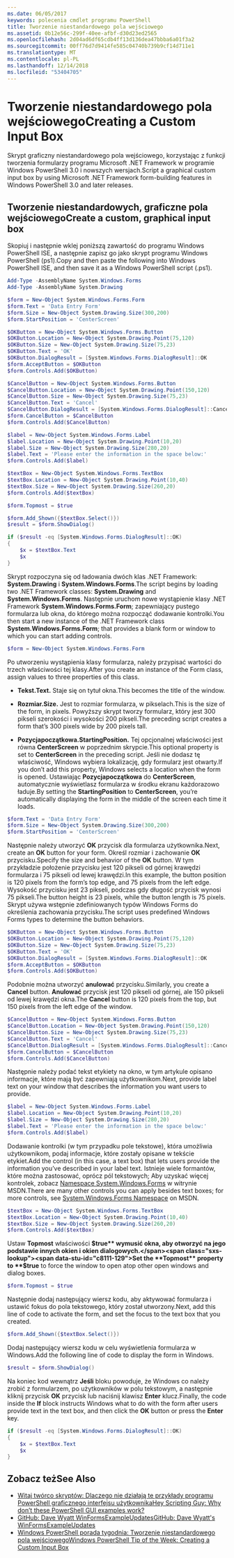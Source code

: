 ```yaml
---
ms.date: 06/05/2017
keywords: polecenia cmdlet programu PowerShell
title: Tworzenie niestandardowego pola wejściowego
ms.assetid: 0b12e56c-299f-40ee-afbf-d30d23ed2565
ms.openlocfilehash: 2d04ad6df65cdb4ff13d136dea47bbba6a01f3a2
ms.sourcegitcommit: 00ff76d7d9414fe585c04740b739b9cf14d711e1
ms.translationtype: MT
ms.contentlocale: pl-PL
ms.lasthandoff: 12/14/2018
ms.locfileid: "53404705"
---
```

# <a name="creating-a-custom-input-box"></a><span data-ttu-id="c8111-103">Tworzenie niestandardowego pola wejściowego</span><span class="sxs-lookup"><span data-stu-id="c8111-103">Creating a Custom Input Box</span></span>

<span data-ttu-id="c8111-104">Skrypt graficzny niestandardowego pola wejściowego, korzystając z funkcji tworzenia formularzy programu Microsoft .NET Framework w programie Windows PowerShell 3.0 i nowszych wersjach.</span><span class="sxs-lookup"><span data-stu-id="c8111-104">Script a graphical custom input box by using Microsoft .NET Framework form-building features in Windows PowerShell 3.0 and later releases.</span></span>

## <a name="create-a-custom-graphical-input-box"></a><span data-ttu-id="c8111-105">Tworzenie niestandardowych, graficzne pola wejściowego</span><span class="sxs-lookup"><span data-stu-id="c8111-105">Create a custom, graphical input box</span></span>

<span data-ttu-id="c8111-106">Skopiuj i następnie wklej poniższą zawartość do programu Windows PowerShell ISE, a następnie zapisz go jako skrypt programu Windows PowerShell (ps1).</span><span class="sxs-lookup"><span data-stu-id="c8111-106">Copy and then paste the following into Windows PowerShell ISE, and then save it as a Windows PowerShell script (.ps1).</span></span>

```powershell
Add-Type -AssemblyName System.Windows.Forms
Add-Type -AssemblyName System.Drawing

$form = New-Object System.Windows.Forms.Form
$form.Text = 'Data Entry Form'
$form.Size = New-Object System.Drawing.Size(300,200)
$form.StartPosition = 'CenterScreen'

$OKButton = New-Object System.Windows.Forms.Button
$OKButton.Location = New-Object System.Drawing.Point(75,120)
$OKButton.Size = New-Object System.Drawing.Size(75,23)
$OKButton.Text = 'OK'
$OKButton.DialogResult = [System.Windows.Forms.DialogResult]::OK
$form.AcceptButton = $OKButton
$form.Controls.Add($OKButton)

$CancelButton = New-Object System.Windows.Forms.Button
$CancelButton.Location = New-Object System.Drawing.Point(150,120)
$CancelButton.Size = New-Object System.Drawing.Size(75,23)
$CancelButton.Text = 'Cancel'
$CancelButton.DialogResult = [System.Windows.Forms.DialogResult]::Cancel
$form.CancelButton = $CancelButton
$form.Controls.Add($CancelButton)

$label = New-Object System.Windows.Forms.Label
$label.Location = New-Object System.Drawing.Point(10,20)
$label.Size = New-Object System.Drawing.Size(280,20)
$label.Text = 'Please enter the information in the space below:'
$form.Controls.Add($label)

$textBox = New-Object System.Windows.Forms.TextBox
$textBox.Location = New-Object System.Drawing.Point(10,40)
$textBox.Size = New-Object System.Drawing.Size(260,20)
$form.Controls.Add($textBox)

$form.Topmost = $true

$form.Add_Shown({$textBox.Select()})
$result = $form.ShowDialog()

if ($result -eq [System.Windows.Forms.DialogResult]::OK)
{
    $x = $textBox.Text
    $x
}
```

<span data-ttu-id="c8111-107">Skrypt rozpoczyna się od ładowania dwóch klas .NET Framework: **System.Drawing** i **System.Windows.Forms**.</span><span class="sxs-lookup"><span data-stu-id="c8111-107">The script begins by loading two .NET Framework classes: **System.Drawing** and **System.Windows.Forms**.</span></span> <span data-ttu-id="c8111-108">Następnie uruchom nowe wystąpienie klasy .NET Framework **System.Windows.Forms.Form**; zapewniający pustego formularza lub okna, do którego można rozpocząć dodawanie kontrolki.</span><span class="sxs-lookup"><span data-stu-id="c8111-108">You then start a new instance of the .NET Framework class **System.Windows.Forms.Form**; that provides a blank form or window to which you can start adding controls.</span></span>

```powershell
$form = New-Object System.Windows.Forms.Form
```

<span data-ttu-id="c8111-109">Po utworzeniu wystąpienia klasy formularza, należy przypisać wartości do trzech właściwości tej klasy.</span><span class="sxs-lookup"><span data-stu-id="c8111-109">After you create an instance of the Form class, assign values to three properties of this class.</span></span>

- <span data-ttu-id="c8111-110">**Tekst.**</span><span class="sxs-lookup"><span data-stu-id="c8111-110">**Text.**</span></span> <span data-ttu-id="c8111-111">Staje się on tytuł okna.</span><span class="sxs-lookup"><span data-stu-id="c8111-111">This becomes the title of the window.</span></span>

- <span data-ttu-id="c8111-112">**Rozmiar.**</span><span class="sxs-lookup"><span data-stu-id="c8111-112">**Size.**</span></span> <span data-ttu-id="c8111-113">Jest to rozmiar formularza, w pikselach.</span><span class="sxs-lookup"><span data-stu-id="c8111-113">This is the size of the form, in pixels.</span></span> <span data-ttu-id="c8111-114">Powyższy skrypt tworzy formularz, który jest 300 pikseli szerokości i wysokości 200 pikseli.</span><span class="sxs-lookup"><span data-stu-id="c8111-114">The preceding script creates a form that’s 300 pixels wide by 200 pixels tall.</span></span>

- <span data-ttu-id="c8111-115">**Pozycjapoczątkowa.**</span><span class="sxs-lookup"><span data-stu-id="c8111-115">**StartingPosition.**</span></span> <span data-ttu-id="c8111-116">Tej opcjonalnej właściwości jest równa **CenterScreen** w poprzednim skrypcie.</span><span class="sxs-lookup"><span data-stu-id="c8111-116">This optional property is set to **CenterScreen** in the preceding script.</span></span> <span data-ttu-id="c8111-117">Jeśli nie dodasz tę właściwość, Windows wybiera lokalizację, gdy formularz jest otwarty.</span><span class="sxs-lookup"><span data-stu-id="c8111-117">If you don’t add this property, Windows selects a location when the form is opened.</span></span> <span data-ttu-id="c8111-118">Ustawiając **Pozycjapoczątkowa** do **CenterScreen**, automatycznie wyświetlasz formularza w środku ekranu każdorazowo ładuje.</span><span class="sxs-lookup"><span data-stu-id="c8111-118">By setting the **StartingPosition** to **CenterScreen**, you’re automatically displaying the form in the middle of the screen each time it loads.</span></span>

```powershell
$form.Text = 'Data Entry Form'
$form.Size = New-Object System.Drawing.Size(300,200)
$form.StartPosition = 'CenterScreen'
```

<span data-ttu-id="c8111-119">Następnie należy utworzyć **OK** przycisk dla formularza użytkownika.</span><span class="sxs-lookup"><span data-stu-id="c8111-119">Next, create an **OK** button for your form.</span></span> <span data-ttu-id="c8111-120">Określ rozmiar i zachowanie **OK** przycisku.</span><span class="sxs-lookup"><span data-stu-id="c8111-120">Specify the size and behavior of the **OK** button.</span></span> <span data-ttu-id="c8111-121">W tym przykładzie położenie przycisku jest 120 pikseli od górnej krawędzi formularza i 75 pikseli od lewej krawędzi.</span><span class="sxs-lookup"><span data-stu-id="c8111-121">In this example, the button position is 120 pixels from the form’s top edge, and 75 pixels from the left edge.</span></span> <span data-ttu-id="c8111-122">Wysokość przycisku jest 23 pikseli, podczas gdy długość przycisk wynosi 75 pikseli.</span><span class="sxs-lookup"><span data-stu-id="c8111-122">The button height is 23 pixels, while the button length is 75 pixels.</span></span> <span data-ttu-id="c8111-123">Skrypt używa wstępnie zdefiniowanych typów Windows Forms do określenia zachowania przycisku.</span><span class="sxs-lookup"><span data-stu-id="c8111-123">The script uses predefined Windows Forms types to determine the button behaviors.</span></span>

```powershell
$OKButton = New-Object System.Windows.Forms.Button
$OKButton.Location = New-Object System.Drawing.Point(75,120)
$OKButton.Size = New-Object System.Drawing.Size(75,23)
$OKButton.Text = 'OK'
$OKButton.DialogResult = [System.Windows.Forms.DialogResult]::OK
$form.AcceptButton = $OKButton
$form.Controls.Add($OKButton)
```

<span data-ttu-id="c8111-124">Podobnie można utworzyć **anulować** przycisku.</span><span class="sxs-lookup"><span data-stu-id="c8111-124">Similarly, you create a **Cancel** button.</span></span> <span data-ttu-id="c8111-125">**Anulować** przycisk jest 120 pikseli od górnej, ale 150 pikseli od lewej krawędzi okna.</span><span class="sxs-lookup"><span data-stu-id="c8111-125">The **Cancel** button is 120 pixels from the top, but 150 pixels from the left edge of the window.</span></span>

```powershell
$CancelButton = New-Object System.Windows.Forms.Button
$CancelButton.Location = New-Object System.Drawing.Point(150,120)
$CancelButton.Size = New-Object System.Drawing.Size(75,23)
$CancelButton.Text = 'Cancel'
$CancelButton.DialogResult = [System.Windows.Forms.DialogResult]::Cancel
$form.CancelButton = $CancelButton
$form.Controls.Add($CancelButton)
```

<span data-ttu-id="c8111-126">Następnie należy podać tekst etykiety na okno, w tym artykule opisano informacje, które mają być zapewniają użytkownikom.</span><span class="sxs-lookup"><span data-stu-id="c8111-126">Next, provide label text on your window that describes the information you want users to provide.</span></span>

```powershell
$label = New-Object System.Windows.Forms.Label
$label.Location = New-Object System.Drawing.Point(10,20)
$label.Size = New-Object System.Drawing.Size(280,20)
$label.Text = 'Please enter the information in the space below:'
$form.Controls.Add($label)
```

<span data-ttu-id="c8111-127">Dodawanie kontrolki (w tym przypadku pole tekstowe), która umożliwia użytkownikom, podaj informacje, które zostały opisane w tekście etykiet.</span><span class="sxs-lookup"><span data-stu-id="c8111-127">Add the control (in this case, a text box) that lets users provide the information you’ve described in your label text.</span></span> <span data-ttu-id="c8111-128">Istnieje wiele formantów, które można zastosować, oprócz pól tekstowych; Aby uzyskać więcej kontrolek, zobacz [Namespace System.Windows.Forms](https://msdn.microsoft.com/library/k50ex0x9(v=vs.110).aspx) w witrynie MSDN.</span><span class="sxs-lookup"><span data-stu-id="c8111-128">There are many other controls you can apply besides text boxes; for more controls, see [System.Windows.Forms Namespace](https://msdn.microsoft.com/library/k50ex0x9(v=vs.110).aspx) on MSDN.</span></span>

```powershell
$textBox = New-Object System.Windows.Forms.TextBox
$textBox.Location = New-Object System.Drawing.Point(10,40)
$textBox.Size = New-Object System.Drawing.Size(260,20)
$form.Controls.Add($textBox)
```

<span data-ttu-id="c8111-129">Ustaw **Topmost** właściwości **$true** wymusić okna, aby otworzyć na jego podstawie innych okien i okien dialogowych.</span><span class="sxs-lookup"><span data-stu-id="c8111-129">Set the **Topmost** property to **$true** to force the window to open atop other open windows and dialog boxes.</span></span>

```powershell
$form.Topmost = $true
```

<span data-ttu-id="c8111-130">Następnie dodaj następujący wiersz kodu, aby aktywować formularza i ustawić fokus do pola tekstowego, który został utworzony.</span><span class="sxs-lookup"><span data-stu-id="c8111-130">Next, add this line of code to activate the form, and set the focus to the text box that you created.</span></span>

```powershell
$form.Add_Shown({$textBox.Select()})
```

<span data-ttu-id="c8111-131">Dodaj następujący wiersz kodu w celu wyświetlenia formularza w Windows.</span><span class="sxs-lookup"><span data-stu-id="c8111-131">Add the following line of code to display the form in Windows.</span></span>

```powershell
$result = $form.ShowDialog()
```

<span data-ttu-id="c8111-132">Na koniec kod wewnątrz **Jeśli** bloku powoduje, że Windows co należy zrobić z formularzem, po użytkowników w polu tekstowym, a następnie kliknij przycisk **OK** przycisk lub naciśnij klawisz **Enter** klucz.</span><span class="sxs-lookup"><span data-stu-id="c8111-132">Finally, the code inside the **If** block instructs Windows what to do with the form after users provide text in the text box, and then click the **OK** button or press the **Enter** key.</span></span>

```powershell
if ($result -eq [System.Windows.Forms.DialogResult]::OK)
{
    $x = $textBox.Text
    $x
}
```

## <a name="see-also"></a><span data-ttu-id="c8111-133">Zobacz też</span><span class="sxs-lookup"><span data-stu-id="c8111-133">See Also</span></span>

- [<span data-ttu-id="c8111-134">Witaj twórco skryptów:  Dlaczego nie działają te przykłady programu PowerShell graficznego interfejsu użytkownika</span><span class="sxs-lookup"><span data-stu-id="c8111-134">Hey Scripting Guy:  Why don’t these PowerShell GUI examples work?</span></span>](https://go.microsoft.com/fwlink/?LinkId=506644)
- [<span data-ttu-id="c8111-135">GitHub: Dave Wyatt WinFormsExampleUpdates</span><span class="sxs-lookup"><span data-stu-id="c8111-135">GitHub: Dave Wyatt's WinFormsExampleUpdates</span></span>](https://github.com/dlwyatt/WinFormsExampleUpdates)
- [<span data-ttu-id="c8111-136">Windows PowerShell porada tygodnia:  Tworzenie niestandardowego pola wejściowego</span><span class="sxs-lookup"><span data-stu-id="c8111-136">Windows PowerShell Tip of the Week:  Creating a Custom Input Box</span></span>](https://technet.microsoft.com/library/ff730941.aspx)